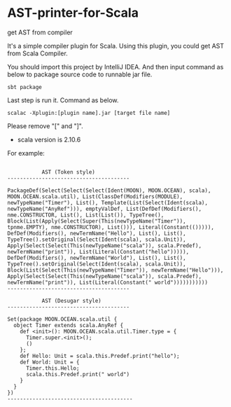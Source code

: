 # AST-printer-for-Scala
get AST from compiler

It's a simple compiler plugin for Scala. Using this plugin, you could get AST from Scala Compiler.

You should import this project by IntelliJ IDEA.
And then input command as below to package source code to runnable jar file.

```
sbt package
```

Last step is run it.
Command as below.

```
scalac -Xplugin:[plugin name].jar [target file name]
```
Please remove "[" and "]".

* scala version is 2.10.6


For example:

```

           AST (Token style)
---------------------------------------

PackageDef(Select(Select(Select(Ident(MOON), MOON.OCEAN), scala), MOON.OCEAN.scala.util), List(ClassDef(Modifiers(MODULE), newTypeName("Timer"), List(), Template(List(Select(Ident(scala), newTypeName("AnyRef"))), emptyValDef, List(DefDef(Modifiers(), nme.CONSTRUCTOR, List(), List(List()), TypeTree(), Block(List(Apply(Select(Super(This(newTypeName("Timer")), tpnme.EMPTY), nme.CONSTRUCTOR), List())), Literal(Constant(())))), DefDef(Modifiers(), newTermName("Hello"), List(), List(), TypeTree().setOriginal(Select(Ident(scala), scala.Unit)), Apply(Select(Select(This(newTypeName("scala")), scala.Predef), newTermName("print")), List(Literal(Constant("hello"))))), DefDef(Modifiers(), newTermName("World"), List(), List(), TypeTree().setOriginal(Select(Ident(scala), scala.Unit)), Block(List(Select(This(newTypeName("Timer")), newTermName("Hello"))), Apply(Select(Select(This(newTypeName("scala")), scala.Predef), newTermName("print")), List(Literal(Constant(" world")))))))))))
---------------------------------------

           AST (Desugar style)
---------------------------------------

Set(package MOON.OCEAN.scala.util {
  object Timer extends scala.AnyRef {
    def <init>(): MOON.OCEAN.scala.util.Timer.type = {
      Timer.super.<init>();
      ()
    };
    def Hello: Unit = scala.this.Predef.print("hello");
    def World: Unit = {
      Timer.this.Hello;
      scala.this.Predef.print(" world")
    }
  }
})
----------------------------------------

```
